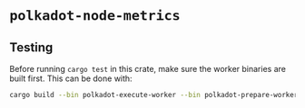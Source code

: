 # `polkadot-node-metrics`

## Testing

Before running `cargo test` in this crate, make sure the worker binaries are built first. This can be done with:

```sh
cargo build --bin polkadot-execute-worker --bin polkadot-prepare-worker
```
